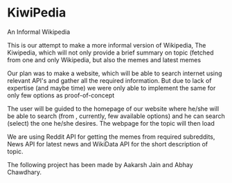 # KiwiPedia
An Informal Wikipedia

This is our attempt to make a more informal version of Wikipedia, The Kiwipedia, which will not only provide a brief summary on topic (fetched from one and only Wikipedia, but also the memes and latest memes

Our plan was to make a website, which will be able to search internet using relevant API's and gather all the required information. But due to lack of expertise (and maybe time) we were only able to implement the same for only few options as proof-of-concept

The user will be guided to the homepage of our website where he/she will be able to search (from , currently, few available options) and he can search (select) the one he/she desires. The webpage for the topic will then load

We are using Reddit API for getting the memes from required subreddits, News API for latest news and WikiData API for the short description of topic.

The following project has been made by Aakarsh Jain and Abhay Chawdhary.


